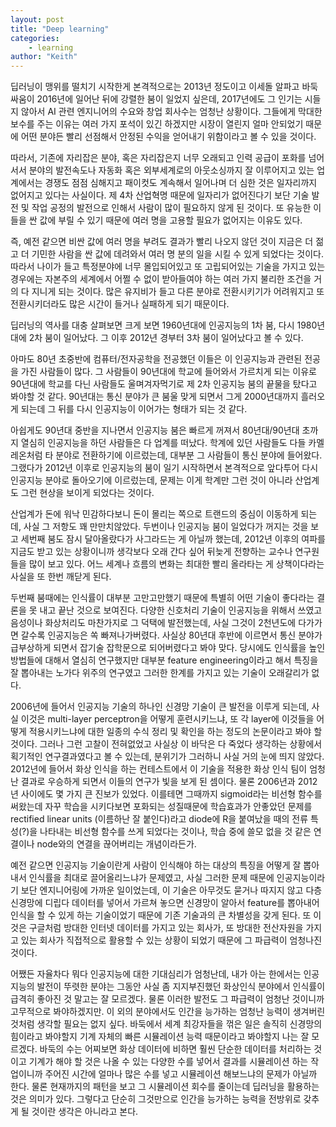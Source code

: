 ```yaml
---
layout: post
title: "Deep learning"
categories:
    - learning
author: "Keith"
---
```


딥러닝이 맹위를 떨치기 시작한게 본격적으로는 2013년 정도이고 이세돌 알파고 바둑 싸움이 2016년에 일어난 뒤에 강렬한 붐이 일었지 싶은데, 2017년에도 그 인기는 시들지 않아서 AI 관련 엔지니어의 수요와 창업 회사수는 엄청난 상황이다. 그들에게 막대한 보수를 주는 이유는 여러 가지 포석이 있긴 하겠지만 시장이 열린지 얼마 안되었기 때문에 어떤 분야든 빨리 선점해서 안정된 수익을 얻어내기 위함이라고 볼 수 있을 것이다. 

따라서, 기존에 자리잡은 분야, 혹은 자리잡은지 너무 오래되고 인력 공급이 포화를 넘어서서 분야의 발전속도나 자동화 혹은 외부세계로의 아웃소싱까지 잘 이루어지고 있는 업계에서는 경쟁도 점점 심해지고 패이컷도 계속해서 일어나며 더 심한 것은 일자리까지 없어지고 있다는 사실이다. 제 4차 산업혁명 때문에 일자리가 없어진다기 보단 기술 발전 및 작업 공정의 발전으로 인해서 사람이 많이 필요하지 않게 된 것이다. 또 유능한 이들을 싼 값에 부릴 수 있기 때문에 여러 명을 고용할 필요가 없어지는 이유도 있다.

즉, 예전 같으면 비싼 값에 여러 명을 부려도 결과가 빨리 나오지 않던 것이 지금은 더 젊고 더 기민한 사람을 싼 값에 데려와서 여러 명 분의 일을 시킬 수 있게 되었다는 것이다. 따라서 나이가 들고 특정분야에 너무 몰입되어있고 또 고립되어있는 기술을 가지고 있는 경우에는 자본주의 세계에서 어쩔 수 없이 받아들여야 하는 여러 가지 불리한 조건을 거의 다 지니게 되는 것이다. 많은 유지비가 들고 다른 분야로 전환시키기가 어려워지고 또 전환시키더라도 많은 시간이 들거나 실패하게 되기 때문이다. 

딥러닝의 역사를 대충 살펴보면 크게 보면 1960년대에 인공지능의 1차 붐, 다시 1980년대에 2차 붐이 일어났다. 그 이후 2012년 경부터 3차 붐이 일어났다고 볼 수 있다. 

아마도 80년 초중반에 컴퓨터/전자공학을 전공했던 이들은 이 인공지능과 관련된 전공을 가진 사람들이 많다. 그 사람들이 90년대에 학교에 들어와서 가르치게 되는 이유로 90년대에 학교를 다닌 사람들도 울며겨자먹기로 제 2차 인공지능 붐의 끝물을 탔다고 봐야할 것 같다. 90년대는 통신 분야가 큰 붐울 맞게 되면서 그게 2000년대까지 흘러오게 되는데 그 뒤를 다시 인공지능이 이어가는 형태가 되는 것 같다. 

아쉽게도 90년대 중반을 지나면서 인공지능 붐은 빠르게 꺼져서 80년대/90년대 초까지 열심히 인공지능을 하던 사람들은 다 업계를 떠났다. 학계에 있던 사람들도 다들 카멜레온처럼 타 분야로 전환하기에 이르렀는데, 대부분 그 사람들이 통신 분야에 들어왔다. 그랬다가 2012년 이후로 인공지능의 붐이 일기 시작하면서 본격적으로 앞다투어 다시 인공지능 분야로 돌아오기에 이르렀는데, 문제는 이게 학계만 그런 것이 아니라 산업계도 그런 현상을 보이게 되었다는 것이다. 

산업계가 돈에 워낙 민감하다보니 돈이 몰리는 쪽으로 트랜드의 중심이 이동하게 되는데, 사실 그 저항도 꽤 만만치않았다. 두번이나 인공지능 붐이 일었다가 꺼지는 것을 보고 세번째 붐도 잠시 달아올랐다가 사그라드는 게 아닐까 했는데, 2012년 이후의 여파를 지금도 받고 있는 상황이니까 생각보다 오래 간다 싶어 뒤늦게 전향하는 교수나 연구원들을 많이 보고 있다. 어느 세계나 흐름의 변화는 최대한 빨리 올라타는 게 상책이다라는 사실을 또 한번 깨닫게 된다.

두번째 붐때에는 인식률이 대부분 고만고만했기 때문에 특별히 어떤 기술이 좋다라는 결론을 못 내고 끝난 것으로 보여진다. 다양한 신호처리 기술이 인공지능을 위해서 쓰였고 음성이나 화상처리도 마찬가지로 그 덕택에 발전했는데, 사실 그것이 2천년도에 다가가면 갈수록 인공지능은 쏙 빠져나가버렸다. 사실상 80년대 후반에 이르면서 통신 분야가 급부상하게 되면서 잡기술 잡학문으로 되어버렸다고 봐야 맞다. 당시에도 인식률을 높인 방법들에 대해서 열심히 연구했지만 대부분 feature engineering이라고 해서 특징을 잘 뽑아내는 노가다 위주의 연구였고 그러한 한계를 가지고 있는 기술이 오래갈리가 없다. 

2006년에 들어서 인공지능 기술의 하나인 신경망 기술이 큰 발전을 이루게 되는데, 사실 이것은 multi-layer perceptron을 어떻게 훈련시키느냐, 또 각 layer에 이것들을 어떻게 적용시키느냐에 대한 일종의 수식 정리 및 확인을 하는 정도의 논문이라고 봐야 할 것이다. 그러나 그런 고찰이 전혀없었고 사실상 이 바닥은 다 죽었다 생각하는 상황에서 획기적인 연구결과였다고 볼 수 있는데, 분위기가 그러하니 사실 거의 눈에 띄지 않았다. 2012년에 들어서 화상 인식을 하는 컨테스트에서 이 기술을 적용한 화상 인식 팀이 엄청난 결과로 우승하게 되면서 이들의 연구가 빛을 보게 된 셈이다. 물론 2006년과 2012년 사이에도 몇 가지 큰 진보가 있었다. 이를테면 그때까지 sigmoid라는 비선형 함수를 써왔는데 자꾸 학습을 시키다보면 포화되는 성질때문에 학습효과가 안좋았던 문제를 rectified linear units (이름하난 잘 붙인다)라고 diode에 R을 붙여났을 때의 전류 특성(?)을 나타내는 비선형 함수를 쓰게 되었다는 것이나, 학습 중에 쓸모 없을 것 같은 연결이나 node와의 연결을 끊어버리는 개념이라든가. 

예전 같으면 인공지능 기술이란게 사람이 인식해야 하는 대상의 특징을 어떻게 잘 뽑아내서 인식률을 최대로 끌어올리느냐가 문제였고, 사실 그러한 문제 때문에 인공지능이라기 보단 엔지니어링에 가까운 일이었는데, 이 기술은 아무것도 묻거나 따지지 않고 다층 신경망에 디립다 데이터를 넣어서 가르쳐 놓으면 신경망이 알아서 feature를 뽑아내어 인식을 할 수 있게 하는 기술이었기 때문에 기존 기술과의 큰 차별성을 갖게 된다. 또 이것은 구글처럼 방대한 인터넷 데이터를 가지고 있는 회사가, 또 방대한 전산자원을 가지고 있는 회사가 직접적으로 활용할 수 있는 상황이 되었기 때문에 그 파급력이 엄청나진 것이다. 

어쨌든 자율차다 뭐다 인공지능에 대한 기대심리가 엄청난데, 내가 아는 한에서는 인공지능의 발전이 뚜렷한 분야는 그동안 사실 좀 지지부진했던 화상인식 분야에서 인식률이 급격히 좋아진 것 말고는 잘 모르겠다. 물론 이러한 발전도 그 파급력이 엄청난 것이니까 고무적으로 봐야하겠지만. 이 외의 분야에서도 인간을 능가하는 엄청난 능력이 생겨버린 것처럼 생각할 필요는 없지 싶다. 바둑에서 세계 최강자들을 꺾은 일은 솔직히 신경망의 힘이라고 봐야할지 기계 자체의 빠른 시뮬레이션 능력 때문이라고 봐야할지 나는 잘 모르겠다. 바둑의 수는 어찌보면 화상 데이터에 비하면 훨씬 단순한 데이터를 처리하는 것이고 기계가 해야 할 것은 나올 수 있는 다양한 수를 넣어서 결과를 시뮬레이션 하는 작업이니까 주어진 시간에 얼마나 많은 수를 넣고 시뮬레이션 해보느냐의 문제가 아닐까 한다. 물론 현재까지의 패턴을 보고 그 시뮬레이션 회수를 줄이는데 딥러닝을 활용하는 것은 의미가 있다. 그렇다고 단순히 그것만으로 인간을 능가하는 능력을 전방위로 갖추게 될 것이란 생각은 아니라고 본다. 
